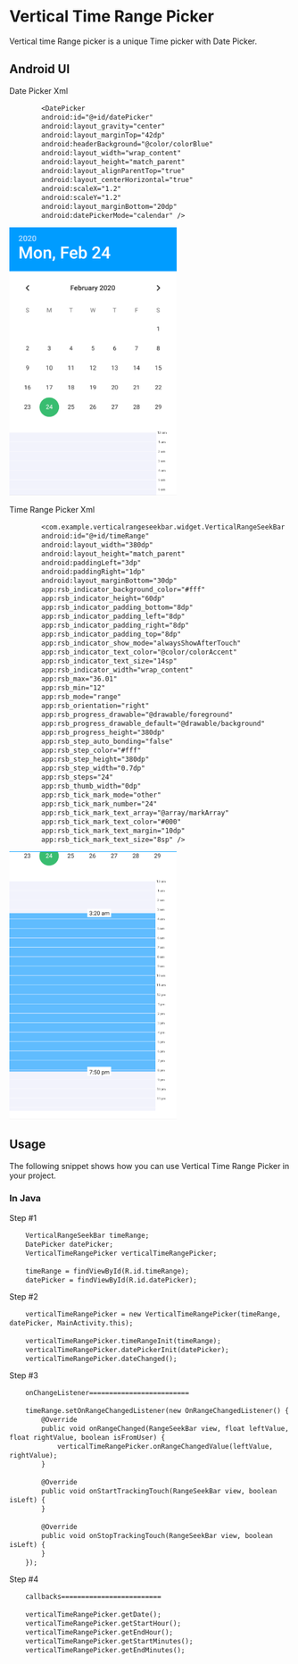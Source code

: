 # Vertical Time Range Picker

Vertical time Range picker is a unique Time picker with Date Picker.

## Android UI

Date Picker Xml

            <DatePicker
            android:id="@+id/datePicker"
            android:layout_gravity="center"
            android:layout_marginTop="42dp"
            android:headerBackground="@color/colorBlue"
            android:layout_width="wrap_content"
            android:layout_height="match_parent"
            android:layout_alignParentTop="true"
            android:layout_centerHorizontal="true"
            android:scaleX="1.2"
            android:scaleY="1.2"
            android:layout_marginBottom="20dp"
            android:datePickerMode="calendar" />
        
<img src='images/Capture.PNG' height=480 width=300 />

Time Range Picker Xml

            <com.example.verticalrangeseekbar.widget.VerticalRangeSeekBar
            android:id="@+id/timeRange"
            android:layout_width="380dp"
            android:layout_height="match_parent"
            android:paddingLeft="3dp"
            android:paddingRight="1dp"
            android:layout_marginBottom="30dp"
            app:rsb_indicator_background_color="#fff"
            app:rsb_indicator_height="60dp"
            app:rsb_indicator_padding_bottom="8dp"
            app:rsb_indicator_padding_left="8dp"
            app:rsb_indicator_padding_right="8dp"
            app:rsb_indicator_padding_top="8dp"
            app:rsb_indicator_show_mode="alwaysShowAfterTouch"
            app:rsb_indicator_text_color="@color/colorAccent"
            app:rsb_indicator_text_size="14sp"
            app:rsb_indicator_width="wrap_content"
            app:rsb_max="36.01"
            app:rsb_min="12"
            app:rsb_mode="range"
            app:rsb_orientation="right"
            app:rsb_progress_drawable="@drawable/foreground"
            app:rsb_progress_drawable_default="@drawable/background"
            app:rsb_progress_height="380dp"
            app:rsb_step_auto_bonding="false"
            app:rsb_step_color="#fff"
            app:rsb_step_height="380dp"
            app:rsb_step_width="0.7dp"
            app:rsb_steps="24"
            app:rsb_thumb_width="0dp"
            app:rsb_tick_mark_mode="other"
            app:rsb_tick_mark_number="24"
            app:rsb_tick_mark_text_array="@array/markArray"
            app:rsb_tick_mark_text_color="#000"
            app:rsb_tick_mark_text_margin="10dp"
            app:rsb_tick_mark_text_size="8sp" />
 
<img src='images/Capture1.PNG' height=480 width=300 />


## Usage

The following snippet shows how you can use Vertical Time Range Picker in your project.

### In Java

Step #1

        VerticalRangeSeekBar timeRange;
        DatePicker datePicker;
        VerticalTimeRangePicker verticalTimeRangePicker;
            
        timeRange = findViewById(R.id.timeRange);
        datePicker = findViewById(R.id.datePicker);

Step #2

        verticalTimeRangePicker = new VerticalTimeRangePicker(timeRange, datePicker, MainActivity.this);

        verticalTimeRangePicker.timeRangeInit(timeRange);
        verticalTimeRangePicker.datePickerInit(datePicker);
        verticalTimeRangePicker.dateChanged();
        
Step #3

        onChangeListener=========================

        timeRange.setOnRangeChangedListener(new OnRangeChangedListener() {
            @Override
            public void onRangeChanged(RangeSeekBar view, float leftValue, float rightValue, boolean isFromUser) {
                verticalTimeRangePicker.onRangeChangedValue(leftValue, rightValue);
            }

            @Override
            public void onStartTrackingTouch(RangeSeekBar view, boolean isLeft) {
            }

            @Override
            public void onStopTrackingTouch(RangeSeekBar view, boolean isLeft) {
            }
        });
        
        
Step #4

        callbacks=========================

        verticalTimeRangePicker.getDate();
        verticalTimeRangePicker.getStartHour();
        verticalTimeRangePicker.getEndHour();
        verticalTimeRangePicker.getStartMinutes();
        verticalTimeRangePicker.getEndMinutes();
